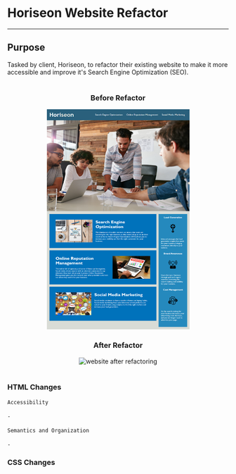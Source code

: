 # Horiseon Website Refactor
------
## Purpose

Tasked by client, Horiseon, to refactor their existing website to make it more accessible and improve it's Search Engine Optimization (SEO). <br><br> 

<h3 align="center">
Before Refactor
</h3>

<p align="center">
<img src="./assets/images/website-before.png" alt="website before refactoring" width=325px height=500px/> <br>
</p>

<h3 align="center">
After Refactor
</h3>

<p align="center">
<img src="./assets/images/website-after.png" alt="website after refactoring" width=325px height=500px align="center"/> <br><br>
</p>

### HTML Changes

    Accessibility

    - 

    Semantics and Organization

    -

### CSS Changes


